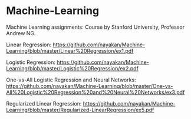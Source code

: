 # Machine-Learning
Machine Learning assignments:
Course by Stanford University, Professor Andrew NG.


Linear Regression: https://github.com/nayakan/Machine-Learning/blob/master/Linear%20Regression/ex1.pdf

Logistic Regression: https://github.com/nayakan/Machine-Learning/blob/master/Logistic%20Regression/ex2.pdf

One-vs-All Logistic Regression and Neural Networks: https://github.com/nayakan/Machine-Learning/blob/master/One-vs-All%20Logistic%20Regression%20and%20Neural%20Networks/ex3.pdf

Regularized Linear Regression: https://github.com/nayakan/Machine-Learning/blob/master/Regularized-LinearRegression/ex5.pdf
